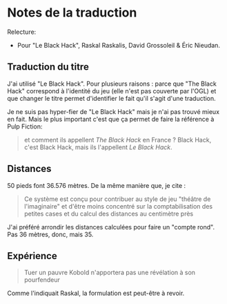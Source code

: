# Notes de la traduction

Relecture:

* Pour "Le Black Hack", Raskal Raskalis, David Grossoleil & Éric Nieudan.

## Traduction du titre

J'ai utilisé "Le Black Hack". Pour plusieurs raisons : parce que "The Black Hack" correspond à l'identité du jeu (elle n'est pas couverte par l'OGL) et que changer le titre permet d'identifier le fait qu'il s'agit d'une traduction.

Je ne suis pas hyper-fier de "Le Black Hack" mais je n'ai pas trouvé mieux en fait. Mais le plus important c'est que ça permet de faire la référence à Pulp Fiction:

> et comment ils appellent *The Black Hack* en France ? Black Hack, c'est Black Hack, mais ils l'appellent *Le Black Hack*.

## Distances

50 pieds font 36.576 mètres. De la même manière que, je cite :

> Ce système est conçu pour contribuer au style de jeu "théâtre de l'imaginaire" et d'être moins concentré sur la comptabilisation des petites cases et du calcul des distances au centimètre près

J'ai préféré arrondir les distances calculées pour faire un "compte rond". Pas 36 mètres, donc, mais 35.

## Expérience

> Tuer un pauvre Kobold n'apportera pas une révélation à son pourfendeur

Comme l'indiquait Raskal, la formulation est peut-être à revoir.
